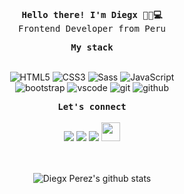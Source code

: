 <p align="center">
  <br>
  <samp>
    <b>Hello there! I'm Diegx 🥷🏾💻</b>
    <br>Frontend Developer from Peru<br>
  </samp>

</p>
<div align="center">
<samp><b>My stack</b></samp>
<br>
<br>
  
![HTML5](https://img.shields.io/badge/html%205-2B3040?style=for-the-badge&logo=html5&logoColor=white&labelColor=AF82CF)
![CSS3](https://img.shields.io/badge/css%203-2B3040?style=for-the-badge&logo=css3&logoColor=white&labelColor=AF82CF)
![Sass](https://img.shields.io/badge/sass-2B3040?style=for-the-badge&logo=sass&logoColor=white&labelColor=AF82CF)
![JavaScript](https://img.shields.io/badge/-JavaScript-2B3040?style=for-the-badge&logo=javascript&logoColor=white&labelColor=AF82CF)
<br>
![bootstrap](https://img.shields.io/badge/-bootstrap-2B3040?style=for-the-badge&logo=bootstrap&logoColor=white&labelColor=AF82CF)
![vscode](https://img.shields.io/badge/-vscode-2B3040?style=for-the-badge&logo=visualstudiocode&logoColor=white&labelColor=AF82CF)
![git](https://img.shields.io/badge/-git-2B3040?style=for-the-badge&logo=git&logoColor=white&labelColor=AF82CF)
![github](https://img.shields.io/badge/-github-2B3040?style=for-the-badge&logo=github&logoColor=white&labelColor=AF82CF)
<br>
</div>

<div align="center">
<samp><b>Let's connect</b></samp>
  <br>
<br>
<a href="https://www.instagram.com/diegxperez/"><img src="https://img.shields.io/badge/instagram%20@diegxperez-2B3040?style=for-the-badge&logo=instagram&logoColor=white&labelColor=AF82CF"/></a> <a href="https://www.linkedin.com/in/diegxperez/"><img src="https://img.shields.io/badge/LINKEDIN%20@DIEGX%20PEREZ-2B3040?style=for-the-badge&logo=linkedin&logoColor=white&labelColor=AF82CF"/></a> <a href="https://twitter.com/diegxperezz"><img src="https://img.shields.io/badge/twitter%20@diegxperezz-2B3040?style=for-the-badge&logo=twitter&logoColor=white&labelColor=AF82CF"/></a> <a href="https://github.com/diegxperez/"><img height="30px" src="https://img.shields.io/badge/website%20in%20construction-2B3040?style=for-the-badge&logo=google%20chrome&logoColor=white&labelColor=AF82CF"/></a>
</div>

<div align="center">
    <br>
<br>
  
![Diegx Perez's github stats](https://github-readme-stats.vercel.app/api?username=diegxperez&theme=material-palenight&show_icons=true)
</div>



<!--
**diegxperez/diegxperez** is a ✨ _special_ ✨ repository because its `README.md` (this file) appears on your GitHub profile.

Here are some ideas to get you started:

- 🔭 I’m currently working on ...
- 🌱 I’m currently learning ...
- 👯 I’m looking to collaborate on ...
- 🤔 I’m looking for help with ...
- 💬 Ask me about ...
- 📫 How to reach me: ...
- 😄 Pronouns: ...
- ⚡ Fun fact: ...
-->
